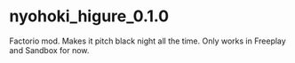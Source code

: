 # nyohoki_higure_0.1.0
Factorio mod. Makes it pitch black night all the time.
Only works in Freeplay and Sandbox for now.
